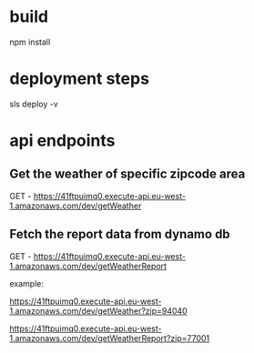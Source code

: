 # build
npm install

# deployment steps 
sls deploy -v

# api endpoints

## Get the weather of specific zipcode area
GET - https://41ftpuimq0.execute-api.eu-west-1.amazonaws.com/dev/getWeather
 

## Fetch the report data from dynamo db
 GET - https://41ftpuimq0.execute-api.eu-west-1.amazonaws.com/dev/getWeatherReport


example:

https://41ftpuimq0.execute-api.eu-west-1.amazonaws.com/dev/getWeather?zip=94040


https://41ftpuimq0.execute-api.eu-west-1.amazonaws.com/dev/getWeatherReport?zip=77001